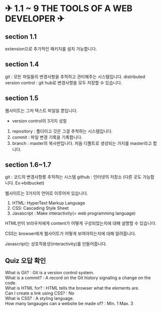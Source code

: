 # ✈ 1.1 ~ 9 THE TOOLS OF A WEB DEVELOPER ✈

## section 1.1

extension으로 추가적인 패키지를 설치 가능합니다.

## section 1.4

git : 모든 파일들의 변경사항을 추적하고 관리해주는 시스템입니다.
distributed version control : git hub로 변경사항을 모두 저장할 수 있습니다.

## section 1.5

웹사이트는 그저 텍스트 파일일 뿐입니다.

- version control의 3가지 성질

1. repository : 폴더이고 깃은 그걸 추척하는 시스템입니다.
2. commit : 파일 변경 기록을 기록합니다.
3. branch : master의 복사판입니다. 처음 디폴트로 생성되는 가지를 master라고 합니다.

## section 1.6~1.7

git : 코드의 변경사항릉 추적하는 시스템
github : 인터넷의 저장소 (다른 곳도 가능합니다. Ex->bitbucket)

웹사이트는 3가지의 언어로 이루어져 있습니다.

1. HTML: HyperText Markup Language
2. CSS: Cascading Style Sheet
3. Javascript : Make interactivity(= web programming language)

HTML만이 브라우저에게 content가 어떻게 구성되었는지에 대해 설명할 수 있습니다.

CSS는 browser에게 웹사이트가 어떻게 보여야하는지에 대해 알려줍니다.

Javascript는 상호작용성(interactivity)를 만들어줍니다.

## Quiz 오답 확인

What is Git? : Git is a version control system.  
What is a commit? : A record on the Git history signaling a change on the code.  
What is HTML for? : HTML tells the browser what the elements are.      
Can I create a link using CSS? : No  
What is CSS? : A styling language.  
How many langauges can a website be made of? : Min. 1 Max. 3  
